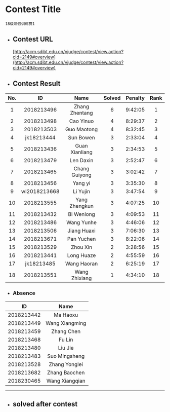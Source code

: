 # Contest Title
    18级寒假训练赛1
* ## Contest URL
    [http://acm.sdibt.edu.cn/vjudge/contest/view.action?cid=2149#overview](http://acm.sdibt.edu.cn/vjudge/contest/view.action?cid=2149#overview)
* ## Contest Result
| No.| ID| Name| Solved| Penalty| Rank | 
| :-: | :-: | :-: | :-: | :-: | :-: |
| 1 | 2018213496 | Zhang Zhentang | 6 | 9:42:05 | 1 |
| 2 | 2018213498 | Cao Yinuo | 4 | 8:29:37 | 2 |
| 3 | 2018213503 | Guo Maotong | 4 | 8:32:45 | 3 |
| 4 | jk18213444 | Sun Bowen | 3 | 2:33:04 | 4 |
| 5 | 2018213436 | Guan Xianliang | 3 | 2:34:53 | 5 |
| 6 | 2018213479 | Len Daxin | 3 | 2:52:47 | 6 |
| 7 | 2018213465 | Chang Guiyong | 3 | 3:02:42 | 7 |
| 8 | 2018213456 | Yang yi | 3 | 3:35:30 | 8 |
| 9 | wl2018213668 | Li Yujin | 3 | 3:47:54 | 9 |
| 10 | 2018213555 | Yang Zhengkun | 3 | 4:07:25 | 10 |
| 11 | 2018213432 | Bi Wenlong | 3 | 4:09:53 | 11 |
| 12 | 2018213486 | Wang Yunhe | 3 | 4:46:06 | 12 |
| 13 | 2018213506 | Jiang Huaxi | 3 | 7:06:30 | 13 |
| 14 | 2018213671 | Pan Yuchen | 3 | 8:22:06 | 14 |
| 15 | 2018213529 | Zhou Xin | 2 | 3:28:56 | 15 |
| 16 | 2018213441 | Long Huaze | 2 | 4:55:59 | 16 |
| 17 | jk18213485 | Wang Haoran | 2 | 6:25:19 | 17 |
| 18 | 2018213551 | Wang Zhixiang | 1 | 4:34:10 | 18 |

   

* ### Absence
| ID | Name |
| :-: | :-: |
| 2018213442 | Ma Haoxu |
| 2018213449 | Wang Xiangming |
| 2018213459 | Zhang Chen |
| 2018213468 | Fu Lin |
| 2018213480 | Liu Jie |
| 2018213483 | Suo Mingsheng |
| 2018213528 | Zhang Yonglei |
| 2018213682 | Zhang Baochen |
| 2018230465 | Wang Xiangqian |
---
* ## solved after contest